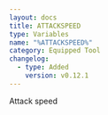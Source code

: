```yaml
---
layout: docs
title: ATTACKSPEED
type: Variables
name: "%ATTACKSPEED%"
category: Equipped Tool
changelog:
  - type: Added
    version: v0.12.1
---
```

Attack speed
